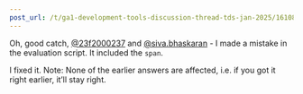 ```yaml
---
post_url: /t/ga1-development-tools-discussion-thread-tds-jan-2025/161083/53
---
```

Oh, good catch, [@23f2000237](/u/23f2000237) and [@siva.bhaskaran](/u/siva.bhaskaran) - I made a mistake in the evaluation script. It included the `span`.

I fixed it. Note: None of the earlier answers are affected, i.e. if you got it right earlier, it’ll stay right.